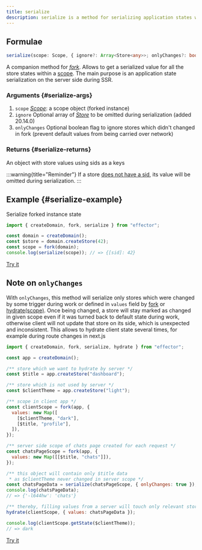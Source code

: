 ```yaml
---
title: serialize
description: serialize is a method for serializing application states within a scope
---
```


## Formulae

```ts
serialize(scope: Scope, { ignore?: Array<Store<any>>; onlyChanges?: boolean }): {[sid: string]: any}
```

A companion method for [_fork_](/api/effector/fork.md). Allows to get a serialized value for all the store states within a [scope](/api/effector/Scope.md). The main purpose is an application state serialization on the server side during SSR.

### Arguments {#serialize-args}

1. `scope` [_Scope_](/api/effector/Scope.md): a scope object (forked instance)
2. `ignore` Optional array of [_Store_](/api/effector/Store.md) to be omitted during serialization (added 20.14.0)
3. `onlyChanges` Optional boolean flag to ignore stores which didn't changed in fork (prevent default values from being carried over network)

### Returns {#serialize-returns}

An object with store values using sids as a keys

:::warning{title="Reminder"}
If a store [does not have a sid](/api/effector/babel-plugin.md#sid), its value will be omitted during serialization.
:::

## Example {#serialize-example}

Serialize forked instance state

```js
import { createDomain, fork, serialize } from "effector";

const domain = createDomain();
const $store = domain.createStore(42);
const scope = fork(domain);
console.log(serialize(scope)); // => {[sid]: 42}
```

[Try it](https://share.effector.dev/zlRJbjei)

## Note on `onlyChanges`

With `onlyChanges`, this method will serialize only stores which were changed by some trigger during work or defined in `values` field by [fork](/api/effector/fork.md) or [hydrate(scope)](/api/effector/hydrate.md). Once being changed, a store will stay marked as changed in given scope even if it was turned back to default state during work, otherwise client will not update that store on its side, which is unexpected and inconsistent.
This allows to hydrate client state several times, for example during route changes in next.js

```js
import { createDomain, fork, serialize, hydrate } from "effector";

const app = createDomain();

/** store which we want to hydrate by server */
const $title = app.createStore("dashboard");

/** store which is not used by server */
const $clientTheme = app.createStore("light");

/** scope in client app */
const clientScope = fork(app, {
  values: new Map([
    [$clientTheme, "dark"],
    [$title, "profile"],
  ]),
});

/** server side scope of chats page created for each request */
const chatsPageScope = fork(app, {
  values: new Map([[$title, "chats"]]),
});

/** this object will contain only $title data
 * as $clientTheme never changed in server scope */
const chatsPageData = serialize(chatsPageScope, { onlyChanges: true });
console.log(chatsPageData);
// => {'-l644hw': 'chats'}

/** thereby, filling values from a server will touch only relevant stores */
hydrate(clientScope, { values: chatsPageData });

console.log(clientScope.getState($clientTheme));
// => dark
```

[Try it](https://share.effector.dev/BQhzISFV)
